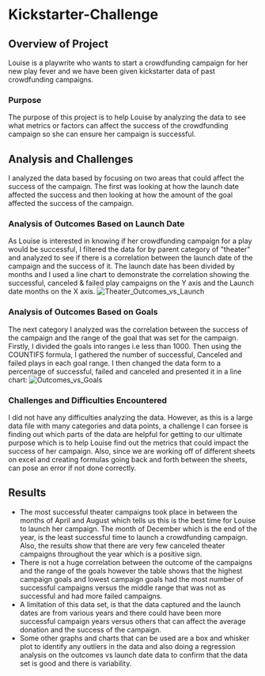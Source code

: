 # Kickstarter-Challenge
## Overview of Project
Louise is a playwrite who wants to start a crowdfunding campaign for her new play fever and we have been given kickstarter data of past crowdfunding campaigns.
### Purpose
The purpose of this project is to help Louise by analyzing the data to see what metrics or factors can affect the success of the crowdfunding campaign so she can ensure her campaign is successful.
## Analysis and Challenges
I analyzed the data based by focusing on two areas that could affect the success of the campaign. The first was looking at how the launch date affected the success and then looking at how the amount of the goal affected the success of the campaign.
### Analysis of Outcomes Based on Launch Date
As Louise is interested in knowing if her crowdfunding campaign for a play would be successful, I filtered the data for by parent category of "theater" and analyzed to see if there is a correlation between the launch date of the campaign and the success of it. The launch date has been divided by months and I used a line chart to demonstrate the correlation showing the successful, canceled & failed play campaigns on the Y axis and the Launch date months on the X axis. ![Theater_Outcomes_vs_Launch](https://user-images.githubusercontent.com/69806770/91567983-45a03880-e913-11ea-85e6-66dd291b0c29.png)  
### Analysis of Outcomes Based on Goals
The next category I analyzed was the correlation between the success of the campaign and the range of the goal that was set for the campaign. Firstly, I divided the goals into ranges i.e less than 1000. Then using the COUNTIFS formula, I gathered the number of successful, Canceled and failed plays in each goal range. I then changed the data form to a percentage of successful, failed and canceled and presented it in a line chart: ![Outcomes_vs_Goals](https://user-images.githubusercontent.com/69806770/91600175-80b36380-e935-11ea-92f4-24eb71389f31.png)
### Challenges and Difficulties Encountered
I did not have any difficulties analyzing the data. However, as this is a large data file with many categories and data points, a challenge I can forsee is finding out which parts of the data are helpful for getting to our ultimate purpose which is to help Louise find out the metrics that could impact the success of her campaign. Also, since we are working off of different sheets on excel and creating formulas going back and forth between the sheets, can pose an error if not done correctly.
## Results
- The most successful theater campaigns took place in between the months of April and August which tells us this is the best time for Louise to launch her campaign. The month of December which is the end of the year, is the least successful time to launch a crowdfunding campaign. Also, the results show that there are very few canceled theater campaigns throughout the year which is a positive sign. 
- There is not a huge correlation between the outcome of the campaigns and the range of the goals however the table shows that the highest campaign goals and lowest campaign goals had the most number of successful campaigns versus the middle range that was not as successful and had more failed campaigns. 
- A limitation of this data set, is that the data captured and the launch dates are from various years and there could have been more successful campaign years versus others that can affect the average donation and the success of the campaign. 
- Some other graphs and charts that can be used are a box and whisker plot to identify any outliers in the data and also doing a regression analysis on the outcomes vs launch date data to confirm that the data set is good and there is variability. 
